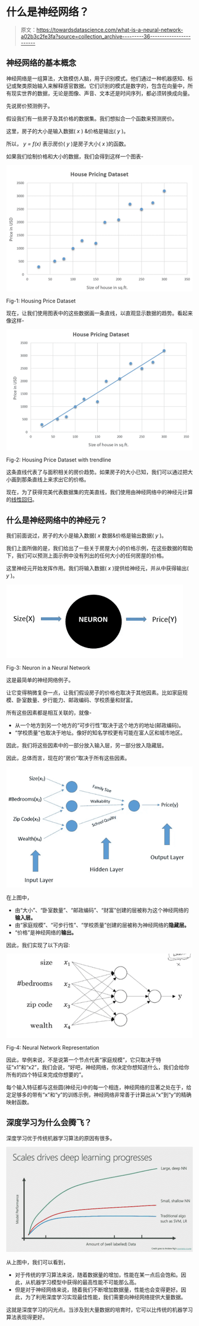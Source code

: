 # 什么是神经网络？

> 原文：<https://towardsdatascience.com/what-is-a-neural-network-a02b3c2fe3fa?source=collection_archive---------36----------------------->

## 神经网络的基本概念

神经网络是一组算法，大致模仿人脑，用于识别模式。他们通过一种机器感知、标记或聚类原始输入来解释感官数据。它们识别的模式是数字的，包含在向量中，所有现实世界的数据，无论是图像、声音、文本还是时间序列，都必须转换成向量。

先说房价预测例子。

假设我们有一些房子及其价格的数据集。我们想拟合一个函数来预测房价。

这里，房子的大小是输入数据( *x* ) &价格是输出( *y* )。

所以， *y = f(x)* 表示房价( *y* )是房子大小( *x* )的函数。

如果我们绘制价格和大小的数据，我们会得到这样一个图表-

![](img/4c9f1e1b983c34324914cda20b157def.png)

Fig-1: Housing Price Dataset

现在，让我们使用图表中的这些数据画一条直线，以直观显示数据的趋势。看起来像这样-

![](img/34463d585af9e99a8d7779a778618c98.png)

Fig-2: Housing Price Dataset with trendline

这条直线代表了与面积相关的房价趋势。如果房子的大小已知，我们可以通过把大小画到那条直线上来求出它的价格。

现在，为了获得完美代表数据集的完美直线，我们使用由神经网络中的神经元计算的[线性回归](https://www.deep-learners.com/machine-learning)。

## 什么是神经网络中的神经元？

我们前面说过，房子的大小是输入数据( *x* 数据&价格是输出数据( *y* )。

我们上面所做的是，我们给出了一些关于房屋大小的价格示例，在这些数据的帮助下，我们可以预测上面示例中没有列出的任何大小的任何房屋的价格。

这里神经元开始发挥作用。我们将输入数据( *x* )提供给神经元，并从中获得输出( *y* )。

![](img/e645753dc4df80538ae14b28c0b000f5.png)

Fig-3: Neuron in a Neural Network

这是最简单的神经网络例子。

让它变得稍微复杂一点，让我们假设房子的价格也取决于其他因素。比如家庭规模、卧室数量、步行能力、邮政编码、学校质量和财富。

所有这些因素都是相互关联的，就像-

*   从一个地方到另一个地方的“可步行性”取决于这个地方的地址(邮政编码)。
*   “学校质量”也取决于地址。像好的知名学校更有可能在富人区和城市地区。

因此，我们将这些因素中的一部分放入输入层，另一部分放入隐藏层。

因此，总体而言，现在的“房价”取决于所有这些因素。

![](img/c261e6c639b6bdae693c24fb01630fd6.png)

在上图中，

*   由“大小”、“卧室数量”、“邮政编码”、“财富”创建的层被称为这个神经网络的**输入层。**
*   由“家庭规模”、“可步行性”、“学校质量”创建的层被称为神经网络的**隐藏层。**
*   “价格”是神经网络的**输出。**

因此，我们实现了以下内容:

![](img/ab374516f0b7ab03c996be50253fa9ea.png)

Fig-4: Neural Network Representation

因此，举例来说，不是说第一个节点代表“家庭规模”，它只取决于特征“x1”和“x2”，我们会说，“好吧，神经网络，你决定你想知道什么，我们会给你所有的四个特征来完成你想要的”。

每个输入特征都与这些圆(神经元)中的每一个相连，神经网络的显著之处在于，给定足够多的带有“x”和“y”的训练示例，神经网络非常善于计算出从“x”到“y”的精确映射函数。

## 深度学习为什么会腾飞？

深度学习优于传统机器学习算法的原因有很多。

![](img/9d74b8f8f185e074f1806e249846c8e0.png)

从上图中，我们可以看到，

*   对于传统的学习算法来说，随着数据量的增加，性能在某一点后会饱和。因此，从机器学习模型中获得的最高性能不可能那么高。
*   但是对于神经网络来说，随着我们不断增加数据量，性能也会变得更好。因此，为了利用深度学习实现最佳性能，我们需要向神经网络提供大量数据。

这就是深度学习的闪光点。当涉及到大量数据的培育时，它可以比传统的机器学习算法表现得更好。